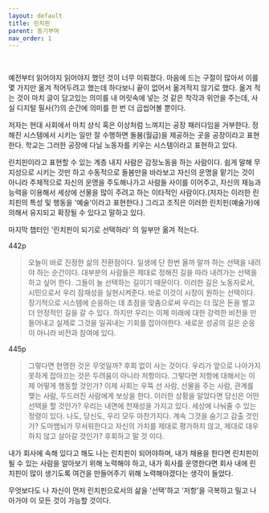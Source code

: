 ```yaml
---
layout: default
title: 린치핀
parent: 동기부여
nav_order: 1
---
```


<br>

예전부터 읽어야지 읽어야지 했던 것이 너무 미뤄졌다. 마음에 드는 구절이 많아서 이를 몇 가지만 옮겨 적어두려고 했는데 하다보니 끝이 없어서 옮겨적지 않기로 했다.
옮겨 적는 것이 마치 글이 담고있는 의미를 내 머릿속에 넣는 것 같은 착각과 위안을 주는데, 사실 디지털 필사(?)의 순간에 의미를 한 번 더 곱씹어볼 뿐이다.

저자는 현대 사회에서 마치 상식 혹은 이상처럼 느껴지는 공장 패러다임을 거부한다. 정해진 시스템에서 시키는 일만 잘 수행하면 돌봄(월급)을 제공하는 곳을 공장이라고 표현한다.
학교는 그러한 공장에 다닐 노동자를 키우는 시스템이라고 표현하고 있다. 

린치핀이라고 표현할 수 있는 계층 내지 사람은 감정노동을 하는 사람이다. 쉽게 말해 무지성으로 시키는 것만 하고 수동적으로 돌봄만을 바라보고 자신의 운명을 맡기는 것이 아니라
주체적으로 자신의 운명을 주도해나가고 사람들 사이를 이어주고, 자신의 재능과 능력을 이용해서 세상에 선물을 많이 주려고 하는 이타적인 사람이다.(저자는 이러한 린치핀의 특성 및 행동을 '예술'이라고 표현한다.)
그리고 조직은 이러한 린치핀(예술가)에 의해서 유지되고 확장될 수 있다고 말하고 있다.

마지막 챕터인 '린치핀이 되기로 선택하라' 의 일부만 옮겨 적는다.

442p
> 오늘이 바로 진정한 삶의 전환점이다. 일생에 단 한번 올까 말까 하는 선택을 내려야 하는 순간이다. 대부분의 사람들은 제대로 정해진 길을 따라 내려가는 선택을 하고 싶어 한다.
> 그들이 늘 선택하는 길이기 때문이다. 이러한 길은 노동자로서, 시민으로서 우리 잠재성을 실현시켜준다. 바로 이것이 시장이 원하는 선택이다.
> 장기적으로 시스템에 순응하는 데 초점을 맞춤으로써 우리는 더 많은 돈을 벌고 더 안정적인 길을 갈 수 있다. 하지만 우리는 이제 미래에 대한 강력한 비전을 
> 만들어내고 실제로 그것을 일궈내는 기회를 잡아야한다. 새로운 성공의 길은 순응이 아니라 비전과 참여에 있다.

445p
> 그렇다면 현명한 것은 무엇일까? 후회 없이 사는 것이다. 우리가 앞으로 나아가지 못하게 잡아끄는 것은 두려움이 아니라 저항이다. 그렇다면 저항에 대해서는 이제 어떻게 행동할 것인가?
> 이제 사회는 우뚝 선 사람, 선물을 주는 사람, 관계를 맺는 사람, 두드러진 사람에게 보상을 한다. 이러한 상황을 알았다면 당신은 어떤 선택을 할 것인가?
> 우리는 내면에 천재성을 가지고 있다. 세상에 나눠줄 수 있는 정령이 있다. 나도, 당신도, 우리 모두 마찬가지다. 계속 그것을 숨기고 감출 것인가? 도마뱀뇌가 무서워한다고 자신의 가치를
> 제대로 평가하지 않고, 제대로 대우하지 않고 살아갈 것인가? 후회하고 말 것 이다.

내가 회사에 속해 있다고 해도 나는 린치핀이 되어야하며, 내가 채용을 한다면 린치핀이 될 수 있는 사람을 알아보기 위해 노력해야 하고,
내가 회사를 운영한다면 회사 내에 린치핀이 많이 생기도록 여건을 만들어주기 위해 노력해야겠다는 생각이 들었다.

무엇보다도 나 자신이 먼저 린치핀으로서의 삶을 '선택'하고 '저항'을 극복하고 밀고 나아가야 이 모든 것이 가능할 것이다. 
